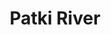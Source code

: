 ---
title: "Patki River"
title_bn: "পাটকি নদী"
description: "This river takes off from the Katali Moujar swamp land, Panchagarh. Then confluence with Nagor river at Bodhgaon Mouja, Atwari Thana.
Length of this river is 12 km. Average width is 40 meters.
This is about dry in summer. But depth of this river increased in the rainy season is about 6 meters."
---